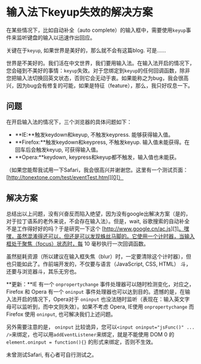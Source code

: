 # 输入法下keyup失效的解决方案

在某些情况下，比如自动补全（auto complete）的输入框中，需要使用`keyup`事件来监听键盘的输入以迅速作出回应。

关键在于`keyup`, 如果世界是美好的，那么就不会有这篇blog. 可是……

世界是不美好的。我们活在中文世界，我们要用输入法。在输入法开启的情况下，您会碰到不美好的事情：`keyup`失效。对于您绑定到`keyup`的任何回调函数，除非您把输入法切换回英文状态，否则它会无动于衷。如果能称之为bug，我会很高兴，因为bug会有修复的可能，如果是特征（feature），那么，我只好叹息一下。

## 问题

在开启输入法的情况下，三个浏览器的具体问题如下：

* **IE:**触发keydown和keyup, 不触发keypress. 能够获得输入值。
* **Firefox:**触发keydown和keypress, 不触发keyup. 输入值未能获得。在回车后会触发keyup, 可获得输入值。
* **Opera:**keydown, keypress和keyup都不触发，输入值也未能获。

（如果您能帮我试用一下Safari，我会很高兴并谢谢您。这里有一个测试页面：[http://tonextone.com/test/eventTest.html][0]）

## 解决方案

总结出以上问题，没有兴奋反而陷入绝望，因为没有google出解决方案（是的，对于拉丁语系的老外来说，不会存在输入法）。但是，wait, 谷歌搜索的自动补全不是工作得好好的吗？于是研究一下这个 [http://www.google.cn/ac.js][1]。嘿嘿，虽然混淆得还可以，但还是可以发现蛛丝马脚的。它使用一个计时器，当输入框处于聚焦（focus）状态时，每 10 毫秒执行一次回调函数。

虽然挺耗资源（所以建议在输入框失焦（blur）时，一定要清除这个计时器），但也只能如此了。作前端开发的，不仅要与语言（JavaScript, CSS, HTML） 斗，还要与浏览器斗，其乐无穷也。

**更新：**IE 有一个 `onpropertychange` 事件处理器可以随时检测变化，对应之，Firefox 和 Opera 有一个 `oninput` 事件处理器也可以达到目的。遗憾的是，在输入法开启的情况下，Opera对于 `oninput` 也没法随时监听（表现在：输入英文字母可以监听到，而中文则失效）。如果不考虑 Opera, IE使用 `onpropertychange` 而 Firefox 使用 `oninput`, 也可解决我们上述问题。

另外需要注意的是， `oninput` 比较诡异，您可以`<input oninput="jsFunc()" ... />`来绑定，也可以用`addEventListener`来绑定，就是不能使用 DOM 0 的`element.oninput = function(){}` 的形式来绑定，否则不生效。

未曾测试Safari, 有心者可自行测试之。

[0]: http://tonextone.com/test/eventTest.html
[1]: http://www.google.cn/ac.js
